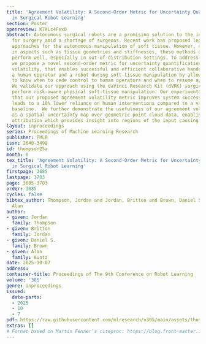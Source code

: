 ```yaml
---
title: 'Agreement Volatility: A Second-Order Metric for Uncertainty Quantification
  in Surgical Robot Learning'
section: Poster
openreview: K7KLc4FexO
abstract: Autonomous surgical robots are a promising solution to the increasing demand
  for surgery amid a shortage of surgeons. Recent work has proposed learning-based
  approaches for the autonomous manipulation of soft tissue. However, due to variability
  in aspects such as tissue geometries and stiffnesses, these methods do not always
  perform well, especially in out-of-distribution settings. To address this challenge,
  we propose a novel second-order metric for uncertainty quantification, agreement
  volatility, that enables successful and efficient collaborative handoffs between
  a human operator and a robot during soft-tissue manipulation by allowing the robot
  to know when to cede control to human operators and when to resume autonomous operation.
  We validate our approach using the daVinci Research Kit (dVRK) surgical robot to
  perform risk-aware physical soft-tissue manipulation. Our experimental results demonstrate
  that our proposed agreement volatility metric improves system success rates and
  leads to a 10% lower reliance on human interventions compared to a variance-only
  baseline.  We further demonstrate the usefulness of our agreement volatility metric
  as a spatial uncertainty map over geometric point cloud data, enabling uncertainty
  attribution which provides insight into regions of the input causing uncertainty.
layout: inproceedings
series: Proceedings of Machine Learning Research
publisher: PMLR
issn: 2640-3498
id: thompson25a
month: 0
tex_title: 'Agreement Volatility: A Second-Order Metric for Uncertainty Quantification
  in Surgical Robot Learning'
firstpage: 3685
lastpage: 3703
page: 3685-3703
order: 3685
cycles: false
bibtex_author: Thompson, Jordan and Jordan, Britton and Brown, Daniel S. and Kuntz,
  Alan
author:
- given: Jordan
  family: Thompson
- given: Britton
  family: Jordan
- given: Daniel S.
  family: Brown
- given: Alan
  family: Kuntz
date: 2025-10-07
address:
container-title: Proceedings of The 9th Conference on Robot Learning
volume: '305'
genre: inproceedings
issued:
  date-parts:
  - 2025
  - 10
  - 7
pdf: https://raw.githubusercontent.com/mlresearch/v305/main/assets/thompson25a/thompson25a.pdf
extras: []
# Format based on Martin Fenner's citeproc: https://blog.front-matter.io/posts/citeproc-yaml-for-bibliographies/
---
```

